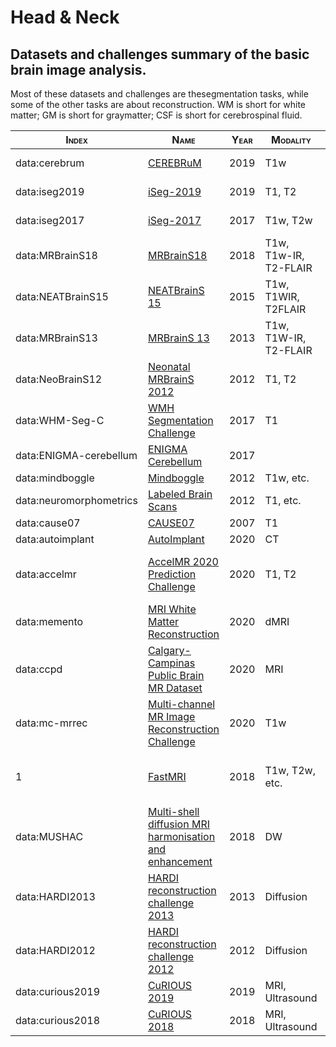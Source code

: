 Head & Neck
===============


## Datasets and challenges summary of the basic brain image analysis.

Most of these datasets and challenges are thesegmentation tasks, while some of the other tasks are about reconstruction. WM is short for white matter; GM is short for graymatter; CSF is short for cerebrospinal fluid.

|<font style="font-variant: small-caps">**Index**</font>|<font style="font-variant: small-caps">**Name**</font>|<font style="font-variant: small-caps">**Year**</font>|<font style="font-variant: small-caps">**Modality**</font>|<font style="font-variant: small-caps">**Segmentation/Focus**</font>|
|-------|-------|-------|-------|-------|
|data:cerebrum|[CEREBRuM](https://openneuro.org/datasets/ds002207/versions/1.0.0) |2019|T1w|WM, GM, CSF, etc.|
|data:iseg2019|[iSeg-2019](http://iseg2019.web.unc.edu/) |2019|T1, T2|WM, GM, CSF, etc.|
|data:iseg2017|[iSeg-2017](http://iseg2017.web.unc.edu/) |2017|T1w, T2w|WM, GM, CSF, etc.|
|data:MRBrainS18|[MRBrainS18](https://mrbrains18.isi.uu.nl/) |2018|T1w, T1w-IR, T2-FLAIR|WM, GM, CSF, etc.|
|data:NEATBrainS15|[NEATBrainS 15](https://www.isi.uu.nl/research/challenges/neatbrains/)|2015|T1w, T1W­IR, T2­FLAIR|WM, GM, CSF, etc.|
|data:MRBrainS13|[MRBrainS 13](https://mrbrains13.isi.uu.nl/) |2013|T1w, T1W-IR, T2-FLAIR|WM, GM, CSF, etc.|
|data:NeoBrainS12|[Neonatal MRBrainS 2012](https://neobrains12.isi.uu.nl/) |2012|T1, T2|WM, GM, CSF, etc.|
|data:WHM-Seg-C|[WMH Segmentation Challenge](https://wmh.isi.uu.nl/) |2017|T1|WM, GM, CSF, etc.|
|data:ENIGMA-cerebellum|[ENIGMA Cerebellum](https://my.vanderbilt.edu/enigmacerebellum/) |2017||Cerebellum|
|data:mindboggle|[Mindboggle](https://mindboggle.info/data.html) |2012|T1w, etc.|brain atlases|
|data:neuromorphometrics|[Labeled Brain Scans](http://www.neuromorphometrics.com/?page_id=23) |2012|T1, etc.|brain atlases|
|data:cause07|[CAUSE07](https://cause07.grand-challenge.org/) |2007|T1|Caudate|
|data:autoimplant|[AutoImplant](https://autoimplant.grand-challenge.org/) |2020|CT|Cranioplasty|
|data:accelmr|[AccelMR 2020 Prediction Challenge](https://accelmr.org/)|2020|T1, T2|the non-linear mapping between different resolutions|
|data:memento|[MRI White Matter Reconstruction](https://my.vanderbilt.edu/memento/)|2020|dMRI|white matter reconstruction|
|data:ccpd|[Calgary-Campinas Public Brain MR Dataset](https://sites.google.com/view/calgary-campinas-dataset/home/mr-reconstruction-challenge) |2020|MRI|brain image reconstruction|
|data:mc-mrrec|[Multi-channel MR Image Reconstruction Challenge](https://sites.google.com/view/calgary-campinas-dataset/mr-reconstruction-challenge)|2020|T1w|MRI reconstruction|
|1|[FastMRI](https://fastmri.org/) |2018|T1w, T2w, etc.|Accelerating magnetic resonance imaging|
|data:MUSHAC|[Multi-shell diffusion MRI harmonisation and enhancement](https://projects.iq.harvard.edu/cdmri2018/challenge)|2018|DW|DW MRI registration and enhancement|
|data:HARDI2013|[HARDI reconstruction challenge 2013](http://hardi.epfl.ch/static/events/2013_ISBI/)|2013|Diffusion|Diffusion MRI reconstruction|
|data:HARDI2012|[HARDI reconstruction challenge 2012](http://hardi.epfl.ch/static/events/2012_ISBI/)|2012|Diffusion|Diffusion MRI reconstruction|
|data:curious2019|[CuRIOUS 2019](https://curious2019.grand-challenge.org/)|2019|MRI, Ultrasound|image registration|
|data:curious2018|[CuRIOUS 2018](https://curious2018.grand-challenge.org/)|2018|MRI, Ultrasound|image registration|